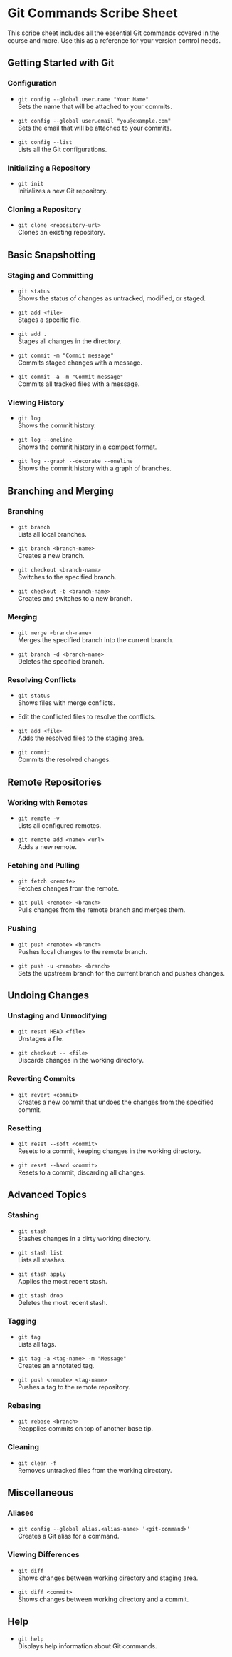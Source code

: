 # Git Commands Scribe Sheet

This scribe sheet includes all the essential Git commands covered in the course and more. Use this as a reference for your version control needs.

## Getting Started with Git

### Configuration
- `git config --global user.name "Your Name"`  
  Sets the name that will be attached to your commits.

- `git config --global user.email "you@example.com"`  
  Sets the email that will be attached to your commits.

- `git config --list`  
  Lists all the Git configurations.

### Initializing a Repository
- `git init`  
  Initializes a new Git repository.

### Cloning a Repository
- `git clone <repository-url>`  
  Clones an existing repository.

## Basic Snapshotting

### Staging and Committing
- `git status`  
  Shows the status of changes as untracked, modified, or staged.

- `git add <file>`  
  Stages a specific file.

- `git add .`  
  Stages all changes in the directory.

- `git commit -m "Commit message"`  
  Commits staged changes with a message.

- `git commit -a -m "Commit message"`  
  Commits all tracked files with a message.

### Viewing History
- `git log`  
  Shows the commit history.

- `git log --oneline`  
  Shows the commit history in a compact format.

- `git log --graph --decorate --oneline`  
  Shows the commit history with a graph of branches.

## Branching and Merging

### Branching
- `git branch`  
  Lists all local branches.

- `git branch <branch-name>`  
  Creates a new branch.

- `git checkout <branch-name>`  
  Switches to the specified branch.

- `git checkout -b <branch-name>`  
  Creates and switches to a new branch.

### Merging
- `git merge <branch-name>`  
  Merges the specified branch into the current branch.

- `git branch -d <branch-name>`  
  Deletes the specified branch.

### Resolving Conflicts
- `git status`  
  Shows files with merge conflicts.

- Edit the conflicted files to resolve the conflicts.

- `git add <file>`  
  Adds the resolved files to the staging area.

- `git commit`  
  Commits the resolved changes.

## Remote Repositories

### Working with Remotes
- `git remote -v`  
  Lists all configured remotes.

- `git remote add <name> <url>`  
  Adds a new remote.

### Fetching and Pulling
- `git fetch <remote>`  
  Fetches changes from the remote.

- `git pull <remote> <branch>`  
  Pulls changes from the remote branch and merges them.

### Pushing
- `git push <remote> <branch>`  
  Pushes local changes to the remote branch.

- `git push -u <remote> <branch>`  
  Sets the upstream branch for the current branch and pushes changes.

## Undoing Changes

### Unstaging and Unmodifying
- `git reset HEAD <file>`  
  Unstages a file.

- `git checkout -- <file>`  
  Discards changes in the working directory.

### Reverting Commits
- `git revert <commit>`  
  Creates a new commit that undoes the changes from the specified commit.

### Resetting
- `git reset --soft <commit>`  
  Resets to a commit, keeping changes in the working directory.

- `git reset --hard <commit>`  
  Resets to a commit, discarding all changes.

## Advanced Topics

### Stashing
- `git stash`  
  Stashes changes in a dirty working directory.

- `git stash list`  
  Lists all stashes.

- `git stash apply`  
  Applies the most recent stash.

- `git stash drop`  
  Deletes the most recent stash.

### Tagging
- `git tag`  
  Lists all tags.

- `git tag -a <tag-name> -m "Message"`  
  Creates an annotated tag.

- `git push <remote> <tag-name>`  
  Pushes a tag to the remote repository.

### Rebasing
- `git rebase <branch>`  
  Reapplies commits on top of another base tip.

### Cleaning
- `git clean -f`  
  Removes untracked files from the working directory.

## Miscellaneous

### Aliases
- `git config --global alias.<alias-name> '<git-command>'`  
  Creates a Git alias for a command.

### Viewing Differences
- `git diff`  
  Shows changes between working directory and staging area.

- `git diff <commit>`  
  Shows changes between working directory and a commit.

## Help
- `git help`  
  Displays help information about Git commands.
 